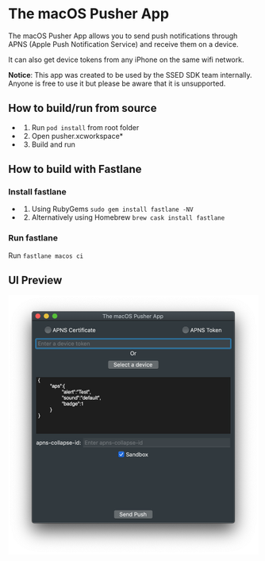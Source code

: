 # The macOS Pusher App

The macOS Pusher App allows you to send push notifications through APNS (Apple Push Notification Service) and receive them on a device.

It can also get device tokens from any iPhone on the same wifi network.

**Notice**: This app was created to be used by the SSED SDK team internally. Anyone is free to use it but please be aware that it is unsupported.

## How to build/run from source

- 1) Run `pod install` from root folder
- 2) Open pusher.xcworkspace*
- 3) Build and run

## How to build with Fastlane

### Install fastlane
- 1) Using RubyGems `sudo gem install fastlane -NV`

- 2) Alternatively using Homebrew `brew cask install fastlane`

### Run fastlane
Run `fastlane macos ci`

## UI Preview

![The macOS Pusher App](preview.png)
